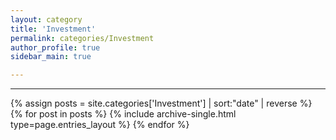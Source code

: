 ```yaml
---
layout: category
title: 'Investment'
permalink: categories/Investment
author_profile: true
sidebar_main: true

---
```


***

{% assign posts = site.categories['Investment'] | sort:"date" | reverse %}
{% for post in posts %} {% include archive-single.html type=page.entries_layout %} {% endfor %}